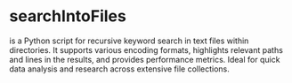 # searchIntoFiles
is a Python script for recursive keyword search in text files within directories. It supports various encoding formats, highlights relevant paths and lines in the results, and provides performance metrics. Ideal for quick data analysis and research across extensive file collections.

